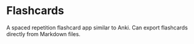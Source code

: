 # Flashcards
A spaced repetition flashcard app similar to Anki. Can export flashcards directly from Markdown files.
